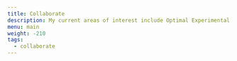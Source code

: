 ```yaml
---
title: Collaborate
description: My current areas of interest include Optimal Experimental Design, developing tools to support design-test-build cycle in synbio, DIYbio, design interface with synbio. If you would like to discuss ideas and work together, please get in touch.
menu: main
weight: -210
tags:
  - collaborate
---
```

